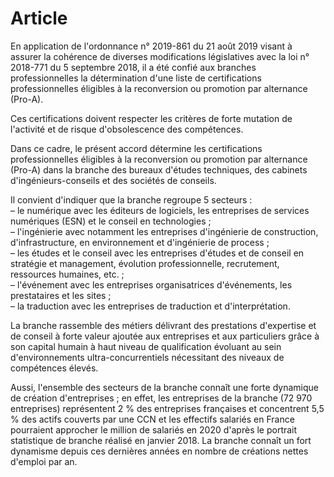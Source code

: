 # Article

En application de l'ordonnance n° 2019-861 du 21 août 2019 visant à assurer la cohérence de diverses modifications législatives avec la loi n° 2018-771 du 5 septembre 2018, il a été confié aux branches professionnelles la détermination d'une liste de certifications professionnelles éligibles à la reconversion ou promotion par alternance (Pro-A).

Ces certifications doivent respecter les critères de forte mutation de l'activité et de risque d'obsolescence des compétences.

Dans ce cadre, le présent accord détermine les certifications professionnelles éligibles à la reconversion ou promotion par alternance (Pro-A) dans la branche des bureaux d'études techniques, des cabinets d'ingénieurs-conseils et des sociétés de conseils.

Il convient d'indiquer que la branche regroupe 5 secteurs :  
 – le numérique avec les éditeurs de logiciels, les entreprises de services numériques (ESN) et le conseil en technologies ;  
 – l'ingénierie avec notamment les entreprises d'ingénierie de construction, d'infrastructure, en environnement et d'ingénierie de process ;  
 – les études et le conseil avec les entreprises d'études et de conseil en stratégie et management, évolution professionnelle, recrutement, ressources humaines, etc. ;  
 – l'événement avec les entreprises organisatrices d'événements, les prestataires et les sites ;  
 – la traduction avec les entreprises de traduction et d'interprétation.

La branche rassemble des métiers délivrant des prestations d'expertise et de conseil à forte valeur ajoutée aux entreprises et aux particuliers grâce à son capital humain à haut niveau de qualification évoluant au sein d'environnements ultra-concurrentiels nécessitant des niveaux de compétences élevés.

Aussi, l'ensemble des secteurs de la branche connaît une forte dynamique de création d'entreprises ; en effet, les entreprises de la branche (72 970 entreprises) représentent 2 % des entreprises françaises et concentrent 5,5 % des actifs couverts par une CCN et les effectifs salariés en France pourraient approcher le million de salariés en 2020 d'après le portrait statistique de branche réalisé en janvier 2018. La branche connaît un fort dynamisme depuis ces dernières années en nombre de créations nettes d'emploi par an.

  
